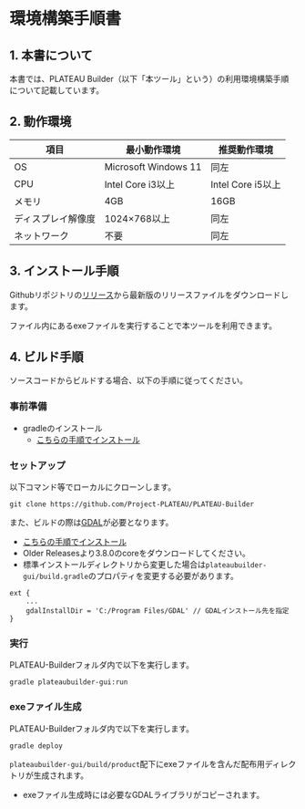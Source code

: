 # 環境構築手順書

## 1. 本書について
本書では、PLATEAU Builder（以下「本ツール」という）の利用環境構築手順について記載しています。

## 2. 動作環境
| 項目 | 最小動作環境 | 推奨動作環境 |
| --- | --- | --- |
|OS|Microsoft Windows 11|同左|
|CPU|Intel Core i3以上|Intel Core i5以上|
|メモリ|4GB|16GB|
|ディスプレイ解像度|1024×768以上|同左|
|ネットワーク|不要|同左|

## 3. インストール手順
Githubリポジトリの[リリース](https://github.com/Project-PLATEAU/PLATEAU-Builder/releases)から最新版のリリースファイルをダウンロードします。

ファイル内にあるexeファイルを実行することで本ツールを利用できます。

## 4. ビルド手順
ソースコードからビルドする場合、以下の手順に従ってください。

###  事前準備
- gradleのインストール
  - [こちらの手順でインストール](https://www.kkaneko.jp/tools/win/gradle.html)

### セットアップ
以下コマンド等でローカルにクローンします。
```
git clone https://github.com/Project-PLATEAU/PLATEAU-Builder
```

また、ビルドの際は[GDAL](https://gdal.org/)が必要となります。
- [こちらの手順でインストール](https://www.kkaneko.jp/db/win/gisinternals.html)
- Older Releasesより3.8.0のcoreをダウンロードしてください。
- 標準インストールディレクトリから変更した場合は`plateaubuilder-gui/build.gradle`のプロパティを変更する必要があります。
```
ext {
    ...
    gdalInstallDir = 'C:/Program Files/GDAL' // GDALインストール先を指定
}
```

### 実行
PLATEAU-Builderフォルダ内で以下を実行します。
```
gradle plateaubuilder-gui:run
```

### exeファイル生成
PLATEAU-Builderフォルダ内で以下を実行します。
```
gradle deploy
```
`plateaubuilder-gui/build/product`配下にexeファイルを含んだ配布用ディレクトリが生成されます。
- exeファイル生成時には必要なGDALライブラリがコピーされます。


